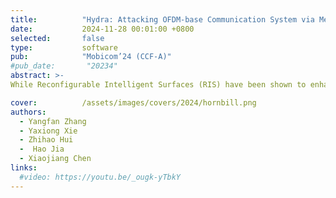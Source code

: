 ```yaml
---
title:          "Hydra: Attacking OFDM-base Communication System via Metasurfaces Generated Frequency Harmonics"
date:           2024-11-28 00:01:00 +0800
selected:       false
type:           software
pub:            "Mobicom’24 (CCF-A)"
#pub_date:       "20234"
abstract: >-
While Reconfigurable Intelligent Surfaces (RIS) have been shown to enhance OFDM communication performance, this paper unveils a potential security concern arising from widespread RIS deployment. Malicious actors could exploit vulnerabilities to hijack or deploy rogue RIS, transforming them from communication boosters into attackers. We present a novel attack that disrupts the critical orthogonality property of OFDM subcarriers, severely degrading communication performance. This attack is achieved by manipulating the RIS to generate frequency-shifted reflections/harmonics of the original OFDM signal. We also propose algorithms to simultaneously beamform the multiple RIS-generated frequencyshifted reflections towards selected targets. Extensive experiments conducted in indoor, outdoor, 3D, and office settings demonstrate that Hydra can achieve a 90% throughput reduction in targeted attack scenarios and a 43% throughput reduction in indiscriminate attack scenarios. Furthermore, we validated the effectiveness of our attacks on both the 802.11 protocol and the 5G NR protocol.

cover:          /assets/images/covers/2024/hornbill.png
authors:
  - Yangfan Zhang
  - Yaxiong Xie
  - Zhihao Hui
  -  Hao Jia
  - Xiaojiang Chen
links:
  #video: https://youtu.be/_ougk-yTbkY
---
```

